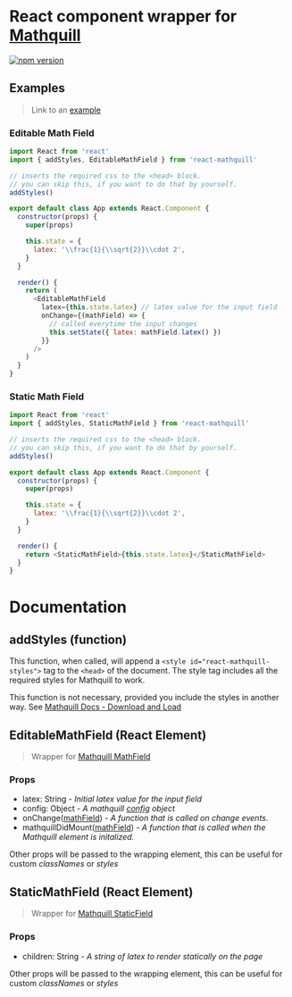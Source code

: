 # React component wrapper for [Mathquill](http://mathquill.com/)

[![npm version](https://badge.fury.io/js/react-mathquill.svg)](https://badge.fury.io/js/react-mathquill)

## Examples

> Link to an [example](https://viktorstrate.github.io/react-mathquill/)

### Editable Math Field

```javascript
import React from 'react'
import { addStyles, EditableMathField } from 'react-mathquill'

// inserts the required css to the <head> block.
// you can skip this, if you want to do that by yourself.
addStyles()

export default class App extends React.Component {
  constructor(props) {
    super(props)

    this.state = {
      latex: '\\frac{1}{\\sqrt{2}}\\cdot 2',
    }
  }

  render() {
    return (
      <EditableMathField
        latex={this.state.latex} // latex value for the input field
        onChange={(mathField) => {
          // called everytime the input changes
          this.setState({ latex: mathField.latex() })
        }}
      />
    )
  }
}
```

### Static Math Field

```javascript
import React from 'react'
import { addStyles, StaticMathField } from 'react-mathquill'

// inserts the required css to the <head> block.
// you can skip this, if you want to do that by yourself.
addStyles()

export default class App extends React.Component {
  constructor(props) {
    super(props)

    this.state = {
      latex: '\\frac{1}{\\sqrt{2}}\\cdot 2',
    }
  }

  render() {
    return <StaticMathField>{this.state.latex}</StaticMathField>
  }
}
```

# Documentation

## addStyles (function)

This function, when called, will append a `<style id="react-mathquill-styles">` tag to the `<head>` of the document.
The style tag includes all the required styles for Mathquill to work.

This function is not necessary, provided you include the styles in another way. See [Mathquill Docs - Download and Load](http://docs.mathquill.com/en/latest/Getting_Started/)

## EditableMathField (React Element)

> Wrapper for [Mathquill MathField](http://docs.mathquill.com/en/latest/Api_Methods/#mqmathfieldhtml_element-config)

### Props

- latex: String - _Initial latex value for the input field_
- config: Object - _A mathquill [config](http://docs.mathquill.com/en/latest/Config/) object_
- onChange([mathField](http://docs.mathquill.com/en/latest/Api_Methods/#mqmathfieldhtml_element-config)) - _A function that is called on change events._
- mathquillDidMount([mathField](http://docs.mathquill.com/en/latest/Api_Methods/#mqmathfieldhtml_element-config)) - _A function that is called when the Mathquill element is initalized._

Other props will be passed to the wrapping element, this can be useful for custom _classNames_ or _styles_

## StaticMathField (React Element)

> Wrapper for [Mathquill StaticField](http://docs.mathquill.com/en/latest/Api_Methods/#mqstaticmathhtml_element)

### Props

- children: String - _A string of latex to render statically on the page_

Other props will be passed to the wrapping element, this can be useful for custom _classNames_ or _styles_
